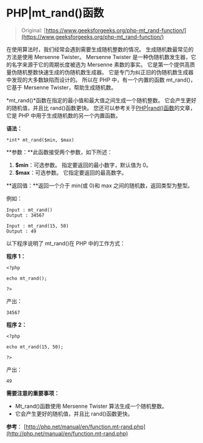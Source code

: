 # PHP|mt_rand()函数

> Original: [https://www.geeksforgeeks.org/php-mt_rand-function/](https://www.geeksforgeeks.org/php-mt_rand-function/)

在使用算法时，我们经常会遇到需要生成随机整数的情况。 生成随机数最常见的方法是使用 Mersenne Twister。
Mersenne Twister 是一种伪随机数发生器，它的名字来源于它的周期长度被选为 Mersenne 素数的事实。 它是第一个提供高质量伪随机整数快速生成的伪随机数生成器。 它是专门为纠正旧的伪随机数生成器中发现的大多数缺陷而设计的。
所以在 PHP 中，有一个内置的函数 mt_rand()，它基于 Mersenne Twister，帮助生成随机数。

*mt_rand()*函数在指定的最小值和最大值之间生成一个随机整数。 它会产生更好的随机值，并且比 rand()函数更快。 您还可以参考关于[PHP|rand()函数](https://www.geeksforgeeks.org/php-rand-function/)的文章，它是 PHP 中用于生成随机数的另一个内置函数。

**语法：**

```
*int* mt_rand($min, $max)
```

**参数：**此函数接受两个参数，如下所述：

1.  **$min**：可选参数。 指定要返回的最小数字，默认值为 0。
2.  **$max**：可选参数。 它指定要返回的最高数字。

**返回值：**返回一个介于 min(或 0)和 max 之间的随机数，返回类型为整型。

例如：

```
Input : mt_rand()
Output : 34567

Input : mt_rand(15, 50)
Output : 49

```

以下程序说明了 mt_rand()在 PHP 中的工作方式：

**程序 1：**

```
<?php

echo mt_rand();

?>
```

产出：

```
34567
```

**程序 2：**

```
<?php

echo mt_rand(15, 50);

?>
```

产出：

```
49
```

**需要注意的重要事项：**

*   Mt_rand()函数使用 Mersenne Twister 算法生成一个随机整数。
*   它会产生更好的随机值，并且比 rand()函数更快。

**参考**：
[http://php.net/manual/en/function.mt-rand.php](http://php.net/manual/en/function.mt-rand.php)